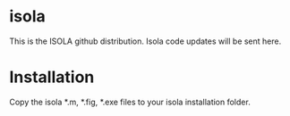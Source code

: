 isola
=====

This is the ISOLA github distribution. Isola code updates will be sent here.


Installation
============

Copy the isola *.m, *.fig, *.exe files to your isola installation folder.


